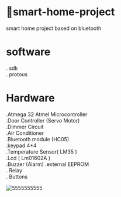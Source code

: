 # 🏡smart-home-project   
smart home project based on bluetooth  
# software 
. sdk  
. protous   

# Hardware  
.Atmega 32 Atmel Microcontroller  
.Door Controller (Servo Motor)     
.Dimmer Circuit   
.Air Conditioner   
.Bluetooth module (HC05)  
.keypad 4*4   
.Temperature Sensor( LM35 )  
.Lcd ( Lm01602A )  
.Buzzer (Alarm) 
.external EEPROM  
. Relay  
. Buttons  

![5555555555](https://github.com/faatthy/smart-home-project/assets/110846097/b41f74f4-0541-481c-848b-d6f81cd47e6e)
